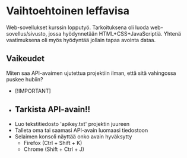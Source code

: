 # Vaihtoehtoinen leffavisa
Web-sovellukset kurssin lopputyö. Tarkoituksena oli luoda web-sovellus/sivusto, jossa hyödynnetään HTML+CSS+JavaScriptiä. Yhtenä vaatimuksena oli myös hyödyntää jollain tapaa avointa dataa.

## Vaikeudet
Miten saa API-avaimen ujutettua projektiin ilman, että sitä vahingossa puskee hubiin?

- [!IMPORTANT]
- ## Tarkista API-avain!!
- Luo tekstitiedosto 'apikey.txt' projektin juureen
- Talleta oma tai saamasi API-avain luomaasi tiedostoon
- Selaimen konsoli näyttää onko avain hyväksytty
	* Firefox (Ctrl + Shift + K)
	* Chrome (Shift + Ctrl + J)